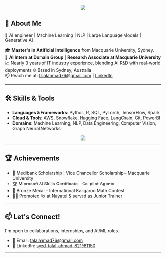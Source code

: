 <!-- Animated Typing Effect -->
<h1 align="center">
  <img src="https://readme-typing-svg.herokuapp.com/?font=Inter&size=48&center=true&vCenter=true&width=600&height=70&color=4493F8&duration=4000&lines=Hi+There!+;+I'm+Talal+Ahmad!" />
</h1>

## 🧠 About Me

🔬 AI engineer | Machine Learning | NLP | Large Language Models | Generative AI

🎓 **Master's in Artificial Intelligence** from Macquarie University, Sydney.  
💼 **AI Intern at Domain Group** | **Research Associate at Macquarie University**    
📈 Nearly 3 years of IT industry experience, blending AI R&D with real-world deployments
🌐 Based in Sydney, Australia  
📫 Reach me at: [talalahmad76@gmail.com](mailto:talalahmad76@gmail.com) | [LinkedIn](https://linkedin.com/in/syed-talal-ahmad-821981150)

---

## 🛠️ Skills & Tools

- **Languages & Frameworks**: Python, R, SQL, PyTorch, TensorFlow, Spark
- **Cloud & Tools**: AWS, Snowflake, Hugging Face, LangChain, Git, PowerBI
- **Domains**: Machine Learning, NLP, Data Engineering, Computer Vision, Graph Neural Networks
<p align="center">
  <img src="https://skillicons.dev/icons?i=python,r,sql,pytorch,tensorflow,spark,jupyter&theme=light&perline=6" />
</p>

---

## 🏆 Achievements

- 🥇 Medibank Scholarship | Vice Chancellor Scholarship – Macquarie University
- 🏆 Microsoft AI Skills Certificate – Co-pilot Agents
- 🥉 Bronze Medal – International Kangaroo Math Contest
- 👨‍🏫 Promoted 4x at Nayatel & served as Junior Trainer

---

## 📫 Let's Connect!

I'm open to collaborations, internships, and AI/ML roles.

- 📧 Email: [talalahmad76@gmail.com](mailto:talalahmad76@gmail.com)
- 💼 LinkedIn: [syed-talal-ahmad-821981150](https://linkedin.com/in/syed-talal-ahmad-821981150)

---

